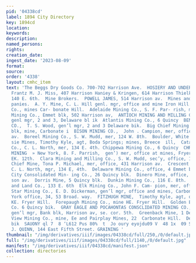 ```yaml
---
pid: '04338cd'
label: 1894 City Directory
key: 1894cd
location: 
keywords: 
description: 
named_persons: 
rights: 
creation_date: 
ingest_date: '2023-08-09'
format: 
source: 
order: '4338'
layout: cmhc_item
text: 'The Beggs Dry Goods Co. 700-702 Harrison Ave.  HOSIERY AND UNDERWEAR        MIL     Millinery.
  Frantz M. J. Miss, 407 Harrison Haniey & Kringen, 614 Harrison Thielke A, Mrs.,
  140 E. 6th.  Mine Brokers.  POWELL JAMES, 514 Harrison av.  Mines and Mining Com-
  panies.  A. Y. Mine, C. L. Hill genl. mgr, office and mine Iron Hill.  Adams Mining
  Co., mines Car- bonate Hill.  Adelaide Mining Co., S. F. Par- rish, mgr, Emmet bik.  Antelope
  Mining Co., Emmet blk, 502 Harrison av,  ANTIOCH MINING AND MILLING CO., T. S. Wood,
  genl mgr, 2 and 3, Delaware bl ik  Atlantis Mining Co., 6 Quincy  BENTON MINING
  CO.,  T. S. Wood, gen’l mgr, 2 and 3 Delaware bik.  Big Chief Mining Co., office,  Excone
  blk, mine, Carbonate i  BISON MINING CO.,  John . Campion, mer, office, 401 Harrison
  av.  Boreel Mining Co., S. W. Mudd, mer, 124 W. 8th.  Boulder, White Cloud and Bes-
  sie Mines, Timothy Kyle, agt, Boda Springs; mines, Breece  ill,  Catalpa Mining
  Co., C. L. North, mer, 134 E. 4th. Chippewa Mining Co., 6 Quincy  CHRYSOLITE SILVER
  MINING  » New York, 8. F. Parrish,  gen’) mer, office at mines, Fryer Hill, head
  EK. 12th.  Clara Mining and Milling Co., S. W. Mudd, sec’y, office, 124 W. 8th.  Continental
  Chief Mine, Tona P. Michael, mer, office, 431 Harrison av.  Crescent Mining Co,
  C. L. North, mgr, 134 E, 4th.  Delaware Mining Co., office, 4 Emmet blk.  Denver
  City Consolidated Min- ing Co., 26 Quincy blk.  Dinero Mine, office, 311 Harri-
  son av.  Dorris Mine, 5 Quincy blk.  Dunkin Mining Co., 116 E. 8th.  Eli Mining
  and Land Co., 133 E. 6th  Elk Mining Co., John F. Cam- pion, mer, office, 401 Harrison  Evening
  Star Mining Co., E. D. Dickerman, gen’l mgr, office and mines, Carbonate Hill; New
  York office, 34, 53 Broad. way.  FITZHUGH MINE,  Timothy Kyle, agt, office and mine
  KE. Fryer Hill.  Forepaugh Mining Co., mine HE. Fryer Hill.  Golden Eagle Mining
  Co. 6 Quincy bik.  GRAY EAGLE AND POCAHONTAS CONSCLIDATED MINING CO., Eben Smith,
  gen’l mgr, Bank blk, Harrison av, se. cor. 5th.  Greenback Mine, 1 Delaware blk.  Castle
  View Mining Co., mine, Ee and Pairplay Mines, 22  Carbonate Hill.  DeMaineville
  bik  SAUONY ql 7  8 ‘L612 Pus 80%  t  Jo oury eyojdu09 V  48 1x  09 SND 308  J,
  J. QUINN, 144 East Fifth Street. GRAINING '
thumbnail: "/img/derivatives/iiif/images/04338cd/full/250,/0/default.jpg"
full: "/img/derivatives/iiif/images/04338cd/full/1140,/0/default.jpg"
manifest: "/img/derivatives/iiif/04338cd/manifest.json"
collection: directories
---
```

